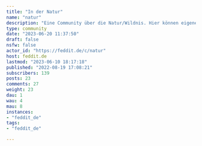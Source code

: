 ```yaml
---
title: "In der Natur" 
name: "natur"
description: "Eine Community über die Natur/Wildnis. Hier können eigene Naturbilder geteilt und Diskussionen dazu und über Outdoor-Hobbys geführt werden.### Regeln- Beiträge müssen Natur und zum Naturerlebnis (z.B. Hobbys) bezogen sein- Nur originale Werke (OC) sollen geteilt werden- Keine NSFW-Inhalte### Verwandte Communities- [!pflanzen@feddit.de](https://feddit.de/c/pflanzen)- [!greenspace@beehaw.org](https://beehaw.org/c/greenspace)"
type: community
date: "2023-06-20 11:37:50"
draft: false
nsfw: false
actor_id: "https://feddit.de/c/natur"
host: feddit.de
lastmod: "2023-06-10 18:17:18"
published: "2022-08-19 17:08:21"
subscribers: 139
posts: 23
comments: 27
weight: 23
dau: 1
wau: 4
mau: 8
instances:
- "feddit_de"
tags: 
- "feddit_de"

---
```


